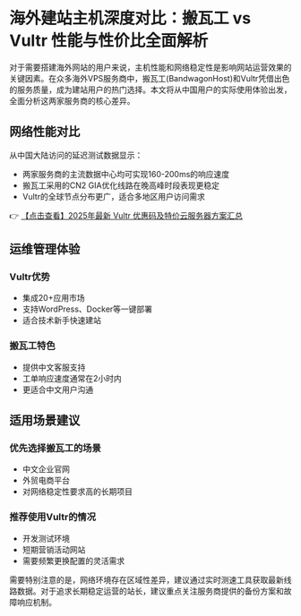 # 海外建站主机深度对比：搬瓦工 vs Vultr 性能与性价比全面解析

对于需要搭建海外网站的用户来说，主机性能和网络稳定性是影响网站运营效果的关键因素。在众多海外VPS服务商中，搬瓦工(BandwagonHost)和Vultr凭借出色的服务质量，成为建站用户的热门选择。本文将从中国用户的实际使用体验出发，全面分析这两家服务商的核心差异。

## 网络性能对比

从中国大陆访问的延迟测试数据显示：
- 两家服务商的主流数据中心均可实现160-200ms的响应速度
- 搬瓦工采用的CN2 GIA优化线路在晚高峰时段表现更稳定
- Vultr的全球节点分布更广，适合多地区用户访问需求

👉 [【点击查看】2025年最新 Vultr 优惠码及特价云服务器方案汇总](https://bit.ly/VuLtr)

## 运维管理体验

### Vultr优势
- 集成20+应用市场
- 支持WordPress、Docker等一键部署
- 适合技术新手快速建站

### 搬瓦工特色
- 提供中文客服支持
- 工单响应速度通常在2小时内
- 更适合中文用户沟通

## 适用场景建议

### 优先选择搬瓦工的场景
- 中文企业官网
- 外贸电商平台
- 对网络稳定性要求高的长期项目

### 推荐使用Vultr的情况
- 开发测试环境
- 短期营销活动网站
- 需要频繁更换配置的灵活需求

需要特别注意的是，网络环境存在区域性差异，建议通过实时测速工具获取最新线路数据。对于追求长期稳定运营的站长，建议重点关注服务商提供的备份方案和故障响应机制。